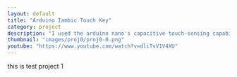 ```yaml
---
layout: default
title: "Arduino Iambic Touch Key"
category: project
description: "I used the arduino nano's capacitive touch-sensing capability to build a morse key for amateur radio."
thumbnail: "images/proj0/proj0-0.png"
youtube: "https://www.youtube.com/watch?v=dliTvV1V4XU"
---
```

this is test project 1